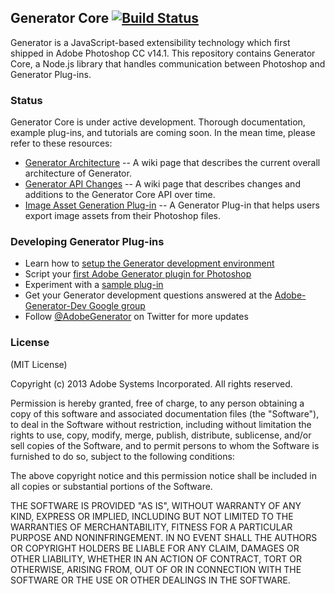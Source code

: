 ## Generator Core [![Build Status](https://travis-ci.org/adobe-photoshop/generator-core.png?branch=master)](https://travis-ci.org/adobe-photoshop/generator-core)

Generator is a JavaScript-based extensibility technology which first shipped in Adobe Photoshop CC v14.1. This repository contains Generator Core, a Node.js library that handles communication between Photoshop and Generator Plug-ins.

### Status

Generator Core is under active development. Thorough documentation, example plug-ins, and tutorials are coming soon. In the mean time, please refer to these resources:

* [Generator Architecture](https://github.com/adobe-photoshop/generator-core/wiki/Generator-Architecture) -- A wiki page that describes the current overall architecture of Generator.
* [Generator API Changes](https://github.com/adobe-photoshop/generator-core/wiki/API-Changes) -- A wiki page that describes changes and additions to the Generator Core API over time. 
* [Image Asset Generation Plug-in](https://github.com/adobe-photoshop/generator-assets) -- A Generator Plug-in that helps users export image assets from their Photoshop files.

### Developing Generator Plug-ins

* Learn how to [setup the Generator development environment](https://github.com/adobe-photoshop/generator-core/wiki/Generator-Development-Environment-Setup)
* Script your [first Adobe Generator plugin for Photoshop](http://tomkrcha.com/?p=3896)
* Experiment with a [sample plug-in](https://github.com/adobe-photoshop/generator-getting-started/)
* Get your Generator development questions answered at the [Adobe-Generator-Dev Google group](https://groups.google.com/forum/#!forum/adobe-generator-dev)
* Follow [@AdobeGenerator](https://twitter.com/AdobeGenerator) on Twitter for more updates

### License

(MIT License)

Copyright (c) 2013 Adobe Systems Incorporated. All rights reserved.

Permission is hereby granted, free of charge, to any person obtaining a
copy of this software and associated documentation files (the "Software"),
to deal in the Software without restriction, including without limitation
the rights to use, copy, modify, merge, publish, distribute, sublicense,
and/or sell copies of the Software, and to permit persons to whom the
Software is furnished to do so, subject to the following conditions:

The above copyright notice and this permission notice shall be included in
all copies or substantial portions of the Software.

THE SOFTWARE IS PROVIDED "AS IS", WITHOUT WARRANTY OF ANY KIND, EXPRESS OR
IMPLIED, INCLUDING BUT NOT LIMITED TO THE WARRANTIES OF MERCHANTABILITY,
FITNESS FOR A PARTICULAR PURPOSE AND NONINFRINGEMENT. IN NO EVENT SHALL THE
AUTHORS OR COPYRIGHT HOLDERS BE LIABLE FOR ANY CLAIM, DAMAGES OR OTHER
LIABILITY, WHETHER IN AN ACTION OF CONTRACT, TORT OR OTHERWISE, ARISING
FROM, OUT OF OR IN CONNECTION WITH THE SOFTWARE OR THE USE OR OTHER
DEALINGS IN THE SOFTWARE.
